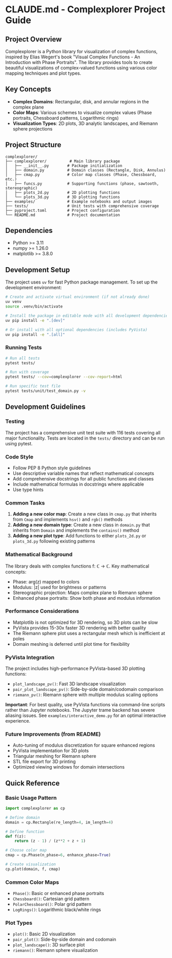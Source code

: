 # CLAUDE.md - Complexplorer Project Guide

## Project Overview

Complexplorer is a Python library for visualization of complex functions, inspired by Elias Wegert's book "Visual Complex Functions - An Introduction with Phase Portraits". The library provides tools to create beautiful visualizations of complex-valued functions using various color mapping techniques and plot types.

## Key Concepts

- **Complex Domains**: Rectangular, disk, and annular regions in the complex plane
- **Color Maps**: Various schemes to visualize complex values (Phase portraits, Chessboard patterns, Logarithmic rings)
- **Visualization Types**: 2D plots, 3D analytic landscapes, and Riemann sphere projections

## Project Structure

```
complexplorer/
├── complexplorer/          # Main library package
│   ├── __init__.py        # Package initialization
│   ├── domain.py          # Domain classes (Rectangle, Disk, Annulus)
│   ├── cmap.py            # Color map classes (Phase, Chessboard, etc.)
│   ├── funcs.py           # Supporting functions (phase, sawtooth, stereographic)
│   ├── plots_2d.py        # 2D plotting functions
│   └── plots_3d.py        # 3D plotting functions
├── examples/              # Example notebooks and output images
├── tests/                 # Unit tests with comprehensive coverage
├── pyproject.toml         # Project configuration
└── README.md              # Project documentation
```

## Dependencies

- Python >= 3.11
- numpy >= 1.26.0
- matplotlib >= 3.8.0

## Development Setup

The project uses `uv` for fast Python package management. To set up the development environment:

```bash
# Create and activate virtual environment (if not already done)
uv venv
source .venv/bin/activate

# Install the package in editable mode with all development dependencies
uv pip install -e ".[dev]"

# Or install with all optional dependencies (includes PyVista)
uv pip install -e ".[all]"
```

### Running Tests

```bash
# Run all tests
pytest tests/

# Run with coverage
pytest tests/ --cov=complexplorer --cov-report=html

# Run specific test file
pytest tests/unit/test_domain.py -v
```

## Development Guidelines

### Testing

The project has a comprehensive unit test suite with 116 tests covering all major functionality. Tests are located in the `tests/` directory and can be run using pytest.

### Code Style

- Follow PEP 8 Python style guidelines
- Use descriptive variable names that reflect mathematical concepts
- Add comprehensive docstrings for all public functions and classes
- Include mathematical formulas in docstrings where applicable
- Use type hints

### Common Tasks

1. **Adding a new color map**: Create a new class in `cmap.py` that inherits from `Cmap` and implements `hsv()` and `rgb()` methods
2. **Adding a new domain type**: Create a new class in `domain.py` that inherits from `Domain` and implements the `contains()` method
3. **Adding a new plot type**: Add functions to either `plots_2d.py` or `plots_3d.py` following existing patterns

### Mathematical Background

The library deals with complex functions f: ℂ → ℂ. Key mathematical concepts:
- Phase: arg(z) mapped to colors
- Modulus: |z| used for brightness or patterns
- Stereographic projection: Maps complex plane to Riemann sphere
- Enhanced phase portraits: Show both phase and modulus information

### Performance Considerations

- Matplotlib is not optimized for 3D rendering, so 3D plots can be slow
- PyVista provides 15-30x faster 3D rendering with better quality
- The Riemann sphere plot uses a rectangular mesh which is inefficient at poles
- Domain meshing is deferred until plot time for flexibility

### PyVista Integration

The project includes high-performance PyVista-based 3D plotting functions:
- `plot_landscape_pv()`: Fast 3D landscape visualization
- `pair_plot_landscape_pv()`: Side-by-side domain/codomain comparison
- `riemann_pv()`: Riemann sphere with multiple modulus scaling options

**Important**: For best quality, use PyVista functions via command-line scripts rather than Jupyter notebooks. The Jupyter trame backend has severe aliasing issues. See `examples/interactive_demo.py` for an optimal interactive experience.

### Future Improvements (from README)

- Auto-tuning of modulus discretization for square enhanced regions
- PyVista implementation for 3D plots
- Triangular meshing for Riemann sphere
- STL file export for 3D printing
- Optimized viewing windows for domain intersections

## Quick Reference

### Basic Usage Pattern

```python
import complexplorer as cp

# Define domain
domain = cp.Rectangle(re_length=4, im_length=4)

# Define function
def f(z):
    return (z - 1) / (z**2 + z + 1)

# Choose color map
cmap = cp.Phase(n_phase=6, enhance_phase=True)

# Create visualization
cp.plot(domain, f, cmap)
```

### Common Color Maps

- `Phase()`: Basic or enhanced phase portraits
- `Chessboard()`: Cartesian grid pattern
- `PolarChessboard()`: Polar grid pattern
- `LogRings()`: Logarithmic black/white rings

### Plot Types

- `plot()`: Basic 2D visualization
- `pair_plot()`: Side-by-side domain and codomain
- `plot_landscape()`: 3D surface plot
- `riemann()`: Riemann sphere visualization